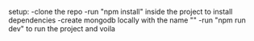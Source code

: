 setup:
-clone the repo
-run "npm install" inside the project to install dependencies
-create mongodb locally with the name ""
-run "npm run dev" to run the project and voila 